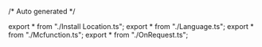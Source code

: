 /*	Auto generated	*/

export * from "./Install Location.ts";
export * from "./Language.ts";
export * from "./Mcfunction.ts";
export * from "./OnRequest.ts";